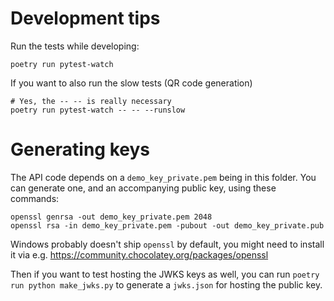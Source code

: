 # Development tips

Run the tests while developing:

```shell
poetry run pytest-watch
```

If you want to also run the slow tests (QR code generation)

```shell
# Yes, the -- -- is really necessary
poetry run pytest-watch -- -- --runslow
```

# Generating keys

The API code depends on a `demo_key_private.pem` being in this folder. You can generate one, and an
accompanying public key, using these commands:

```shell
openssl genrsa -out demo_key_private.pem 2048
openssl rsa -in demo_key_private.pem -pubout -out demo_key_private.pub
```

Windows probably doesn't ship `openssl` by default, you might need to install it via e.g.
https://community.chocolatey.org/packages/openssl

Then if you want to test hosting the JWKS keys as well, you can run `poetry run python make_jwks.py`
to generate a `jwks.json` for hosting the public key.
